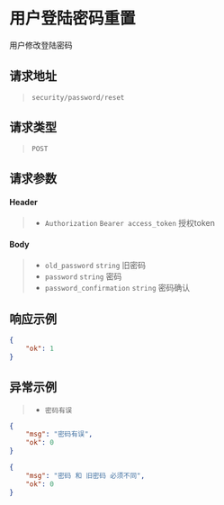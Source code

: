 # 用户登陆密码重置

用户修改登陆密码

## 请求地址

> `security/password/reset`

## 请求类型

> `POST`

## 请求参数

#### Header

> - `Authorization` `Bearer access_token` 授权token

#### Body

> - `old_password` `string` 旧密码
> - `password` `string` 密码
> - `password_confirmation` `string` 密码确认

## 响应示例

```json
{
    "ok": 1
}
```

## 异常示例

> - `密码有误`

```json
{
    "msg": "密码有误",
    "ok": 0
}
```

```json
{
    "msg": "密码 和 旧密码 必须不同",
    "ok": 0
}
```
